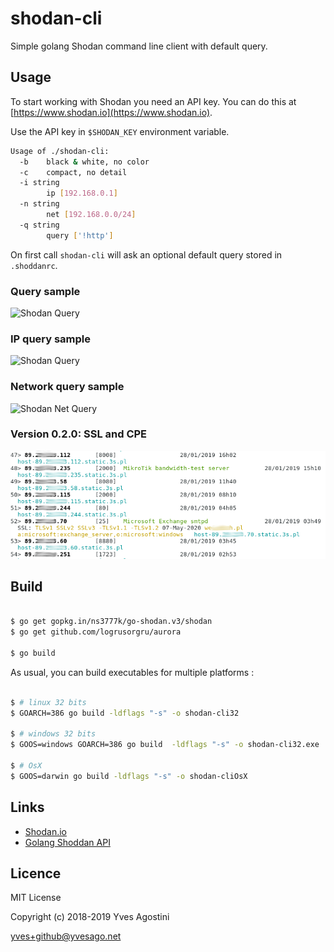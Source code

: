 # shodan-cli


Simple golang Shodan command line client with default query.


## Usage

To start working with Shodan you need an API key. You can do this at [https://www.shodan.io](https://www.shodan.io).

Use the API key in `$SHODAN_KEY` environment variable.


```bash
Usage of ./shodan-cli:
  -b	black & white, no color
  -c	compact, no detail
  -i string
    	ip [192.168.0.1]
  -n string
    	net [192.168.0.0/24]
  -q string
    	query ['!http']
```

On first call `shodan-cli` will ask an optional default query stored in `.shoddanrc`.


### Query sample
![Shodan Query](img/ShodanQuery.png)


### IP query sample
![Shodan Query](img/ShodanWinQuery.png)


### Network query sample
![Shodan Net Query](img/ShodanNetQuery.png)


### Version 0.2.0: SSL and CPE
![Shodan SSL and CPE](img/ShodanCli-v0.2.0.png)


## Build

```bash

$ go get gopkg.in/ns3777k/go-shodan.v3/shodan
$ go get github.com/logrusorgru/aurora

$ go build

```

As usual, you can build executables for multiple platforms :
```bash

$ # linux 32 bits
$ GOARCH=386 go build -ldflags "-s" -o shodan-cli32

$ # windows 32 bits
$ GOOS=windows GOARCH=386 go build  -ldflags "-s" -o shodan-cli32.exe

$ # OsX
$ GOOS=darwin go build -ldflags "-s" -o shodan-cliOsX

```


## Links
* [Shodan.io](http://shodan.io)
* [Golang Shoddan API](http://github.com/ns3777k/go-shodan)


## Licence

MIT License

Copyright (c) 2018-2019 Yves Agostini

<yves+github@yvesago.net>
